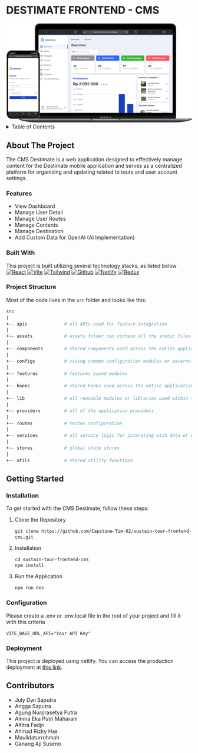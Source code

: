 # DESTIMATE FRONTEND - CMS
<img src='public/cms-destimate.png'>

<details>
  <summary>Table of Contents</summary>
  <ol>
    <li>
      <a href="#about-the-project">About The Project</a>
      <ul>
        <li><a href="#features">Features</a></li>
        <li><a href="#built-with">Built With</a></li>
        <li><a href="#project-structure">Project Structure</a></li>
      </ul>
    </li>
    <li>
      <a href="#getting-started">Getting Started</a>
      <ul>
        <li><a href="#installation">Installation</a></li>
        <li><a href="#configuration">Configuration</a></li>
      </ul>
    </li>
    <li><a href="#deployment">Deployment</a></li>
    <li><a href="#contributors">Contributors</a></li>
  </ol>
</details>

## About The Project
The CMS Destimate is a web application designed to effectively manage content for the Destimate mobile application and serves as a centralized platform for organizing and updating related to tours and user account settings. 

### Features
- View Dashboard
- Manage User Detail
- Manage User Routes
- Manage Contents
- Manage Destination
- Add Custom Data for OpenAI (AI Implementation) 

### Built With
This project is built utilizing several technology stacks, as listed below </br>
[![React][React.js]](React-url)
[![Vite][Vite]](Vite-url)
[![Tailwind][Tailwind]](Tailwind-url)
[![Github][Github]](Github-url)
[![Netlify][Netlify]](Netlify-url)
[![Redux][Redux]](Redux-url)

### Project Structure
Most of the code lives in the `src` folder and looks like this:

```sh
src
|
+-- apis              # all APIs used for feature integration
|
+-- assets            # assets folder can contain all the static files such as images, etc
|
+-- components        # shared components used across the entire application
|
+-- configs           # saving common configuration modules or external modules
|
+-- features          # features based modules
|
+-- hooks             # shared hooks used across the entire application
|
+-- lib               # all reusable modules or libraries used within the project
|
+-- providers         # all of the application providers
|
+-- routes            # routes configuration
|
+-- services          # all service logic for interating with data or external resources
|
+-- stores            # global state stores
|
+-- utils             # shared utility functions
```

## Getting Started
### Installation
To get started with the CMS Destimate, follow these steps:

1. Clone the Repository
    ```shell
    git clone https://github.com/Capstone-Tim-02/sustain-tour-frontend-cms.git
    ```    
2. Installation
    ```shell
    cd sustain-tour-frontend-cms
    npm install
    ```
3. Run the Application
    ```shell
    npm run dev
    ```

### Configuration

Please create a .env or .env.local file in the root of your project and fill it with this criteria
```
VITE_BASE_URL_API="Your API Key"
```

### Deployment
This project is deployed using netlify. You can access the production deployment at [this link](https://cms-destimate.netlify.app).


## Contributors
- July Dwi Saputra
- Angga Saputra
- Agung Nurprasetya Putra
- Almira Eka Putri Maharani
- Alfitra Fadjri
- Ahmad Rizky Has
- Maulidaturrohmah
- Ganang Aji Suseno

<!-- MARKDOWN LINKS & IMAGES -->
[React.js]: https://img.shields.io/badge/React-20232A?style=for-the-badge&logo=react&logoColor=61DAFB
[Tailwind]: https://img.shields.io/badge/Tailwind_CSS-092749?style=for-the-badge&logo=tailwindcss&logoColor=06B6D4
[Github]: https://img.shields.io/badge/Github-181717?style=for-the-badge&logo=github&logoColor=FFFFFF
[Netlify]: https://img.shields.io/badge/Netlify-0E1E25?style=for-the-badge&logo=netlify&logoColor=00C7B7
[Vite]: https://img.shields.io/badge/Vite-1B1B23?style=for-the-badge&logo=vite&logoColor=646CFF
[Redux]: https://img.shields.io/badge/Redux-764ABC?style=for-the-badge&logo=redux&logoColor=FFFFFF

[React-url]: https://reactjs.org/
[Tailwind-url]: https://tailwindcss.com/
[Github-url]: https://github.com/
[Netlify-url]: https://www.netlify.com/
[Vite-url]: https://vitejs.dev/
[Redux-url]: https://redux.js.org/